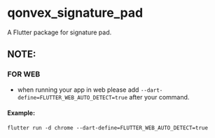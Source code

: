 # qonvex_signature_pad

A Flutter package for signature pad.

## NOTE:
 ### FOR WEB
 - when running your app in web please add `--dart-define=FLUTTER_WEB_AUTO_DETECT=true` after your command.
 #### Example:
 `flutter run -d chrome --dart-define=FLUTTER_WEB_AUTO_DETECT=true`

 
